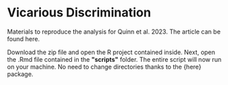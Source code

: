# Vicarious Discrimination
Materials to reproduce the analysis for Quinn et al. 2023. The article can be found here.

Download the zip file and open the R project contained inside. Next, open the .Rmd file contained in the **"scripts"** folder. The entire script will now run on your machine. No need to change directories thanks to the {here} package.
